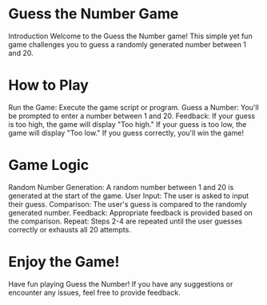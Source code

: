 # Guess the Number Game
Introduction
Welcome to the Guess the Number game! This simple yet fun game challenges you to guess a randomly generated number between 1 and 20.

# How to Play

Run the Game: Execute the game script or program.
Guess a Number: You'll be prompted to enter a number between 1 and 20.
Feedback:
If your guess is too high, the game will display "Too high."
If your guess is too low, the game will display "Too low."
If you guess correctly, you'll win the game!

# Game Logic

Random Number Generation: A random number between 1 and 20 is generated at the start of the game.
User Input: The user is asked to input their guess.
Comparison: The user's guess is compared to the randomly generated number.
Feedback: Appropriate feedback is provided based on the comparison.
Repeat: Steps 2-4 are repeated until the user guesses correctly or exhausts all 20 attempts.

# Enjoy the Game!

Have fun playing Guess the Number! If you have any suggestions or encounter any issues, feel free to provide feedback.
